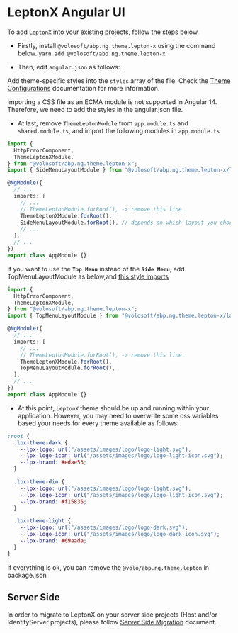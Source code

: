 # LeptonX Angular UI

To add `LeptonX` into your existing projects, follow the steps below.

- Firstly, install `@volosoft/abp.ng.theme.lepton-x` using the command below.
  `yarn add @volosoft/abp.ng.theme.lepton-x`

* Then, edit `angular.json` as follows:

Add theme-specific styles into the `styles` array of the file. Check the [Theme Configurations](../../framework/ui/angular/theme-configurations.md#lepton-x-commercial) documentation for more information.

Importing a CSS file as an ECMA module is not supported in Angular 14. Therefore, we need to add the styles in the angular.json file.

- At last, remove `ThemeLeptonModule` from `app.module.ts` and `shared.module.ts`, and import the following modules in `app.module.ts`

```ts
import {
  HttpErrorComponent,
  ThemeLeptonXModule,
} from "@volosoft/abp.ng.theme.lepton-x";
import { SideMenuLayoutModule } from "@volosoft/abp.ng.theme.lepton-x/layouts";

@NgModule({
  // ...
  imports: [
    // ...
    // ThemeLeptonModule.forRoot(), -> remove this line.
    ThemeLeptonXModule.forRoot(),
    SideMenuLayoutModule.forRoot(), // depends on which layout you choose
    // ...
  ],
  // ...
})
export class AppModule {}
```

If you want to use the **`Top Menu`** instead of the **`Side Menu`**, add TopMenuLayoutModule as below,and [this style imports](https://docs.abp.io/en/abp/7.4/UI/Angular/Theme-Configurations#lepton-x-commercial)

```ts
import {
  HttpErrorComponent,
  ThemeLeptonXModule,
} from "@volosoft/abp.ng.theme.lepton-x";
import { TopMenuLayoutModule } from "@volosoft/abp.ng.theme.lepton-x/layouts";

@NgModule({
  // ...
  imports: [
    // ...
    // ThemeLeptonModule.forRoot(), -> remove this line.
    ThemeLeptonXModule.forRoot(),
    TopMenuLayoutModule.forRoot(),
  ],
  // ...
})
export class AppModule {}
```

- At this point, `LeptonX` theme should be up and running within your application. However, you may need to overwrite some css variables based your needs for every theme available as follows:

```scss
:root {
  .lpx-theme-dark {
    --lpx-logo: url("/assets/images/logo/logo-light.svg");
    --lpx-logo-icon: url("/assets/images/logo/logo-light-icon.svg");
    --lpx-brand: #edae53;
  }

  .lpx-theme-dim {
    --lpx-logo: url("/assets/images/logo/logo-light.svg");
    --lpx-logo-icon: url("/assets/images/logo/logo-light-icon.svg");
    --lpx-brand: #f15835;
  }

  .lpx-theme-light {
    --lpx-logo: url("/assets/images/logo/logo-dark.svg");
    --lpx-logo-icon: url("/assets/images/logo/logo-dark-icon.svg");
    --lpx-brand: #69aada;
  }
}
```

If everything is ok, you can remove the `@volo/abp.ng.theme.lepton` in package.json

## Server Side

In order to migrate to LeptonX on your server side projects (Host and/or IdentityServer projects), please follow [Server Side Migration](https://docs.abp.io/en/commercial/latest/themes/lepton-x/mvc) document.

